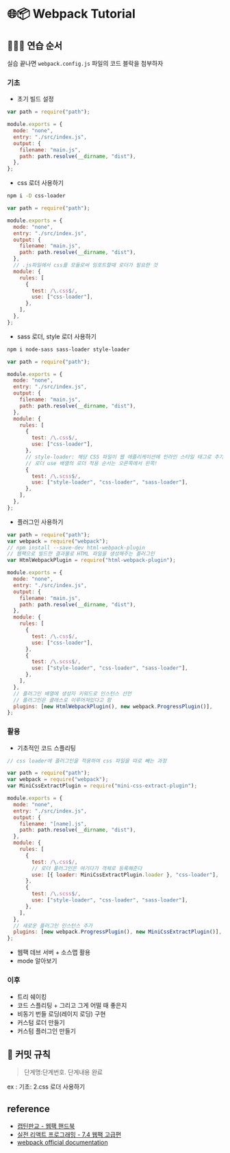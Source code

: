 # 🌐📦 Webpack Tutorial

## 🏃🏻‍♀️ 연습 순서

실습 끝나면 `webpack.config.js` 파일의 코드 블락을 첨부하자

### 기초

- 초기 빌드 설정

```js
var path = require("path");

module.exports = {
  mode: "none",
  entry: "./src/index.js",
  output: {
    filename: "main.js",
    path: path.resolve(__dirname, "dist"),
  },
};
```

- css 로더 사용하기

```bash
npm i -D css-loader
```

```js
var path = require("path");

module.exports = {
  mode: "none",
  entry: "./src/index.js",
  output: {
    filename: "main.js",
    path: path.resolve(__dirname, "dist"),
  },
  // .js파일에서 css를 모듈로써 임포트할때 로더가 필요한 것
  module: {
    rules: [
      {
        test: /\.css$/,
        use: ["css-loader"],
      },
    ],
  },
};
```

- sass 로더, style 로더 사용하기

```bash
npm i node-sass sass-loader style-loader
```

```js
var path = require("path");

module.exports = {
  mode: "none",
  entry: "./src/index.js",
  output: {
    filename: "main.js",
    path: path.resolve(__dirname, "dist"),
  },
  module: {
    rules: [
      {
        test: /\.css$/,
        use: ["css-loader"],
      },
      // style-loader: 해당 CSS 파일이 웹 애플리케이션에 인라인 스타일 태그로 추가되게함
      // 로더 use 배열의 로더 적용 순서는 오른쪽에서 왼쪽!
      {
        test: /\.scss$/,
        use: ["style-loader", "css-loader", "sass-loader"],
      },
    ],
  },
};
```

- 플러그인 사용하기

```js
var path = require("path");
var webpack = require("webpack");
// npm install --save-dev html-webpack-plugin
// 웹팩으로 빌드한 결과물로 HTML 파일을 생성해주는 플러그인
var HtmlWebpackPlugin = require("html-webpack-plugin");

module.exports = {
  mode: "none",
  entry: "./src/index.js",
  output: {
    filename: "main.js",
    path: path.resolve(__dirname, "dist"),
  },
  module: {
    rules: [
      {
        test: /\.css$/,
        use: ["css-loader"],
      },
      {
        test: /\.scss$/,
        use: ["style-loader", "css-loader", "sass-loader"],
      },
    ],
  },
  // 플러그인 배열에 생성자 키워드로 인스턴스 선언
  // 플러그인은 클래스로 이루어져있다고 함
  plugins: [new HtmlWebpackPlugin(), new webpack.ProgressPlugin()],
};
```

### 활용

- 기초적인 코드 스플리팅

```js
// css loader에 플러그인을 적용하여 css 파일을 따로 빼는 과정

var path = require("path");
var webpack = require("webpack");
var MiniCssExtractPlugin = require("mini-css-extract-plugin");

module.exports = {
  mode: "none",
  entry: "./src/index.js",
  output: {
    filename: "[name].js",
    path: path.resolve(__dirname, "dist"),
  },
  module: {
    rules: [
      {
        test: /\.css$/,
        // 로더 플러그인은 여기다가 객체로 등록해준다
        use: [{ loader: MiniCssExtractPlugin.loader }, "css-loader"],
      },
      {
        test: /\.scss$/,
        use: ["style-loader", "css-loader", "sass-loader"],
      },
    ],
  },
  // 새로운 플러그인 인스턴스 추가
  plugins: [new webpack.ProgressPlugin(), new MiniCssExtractPlugin()],
};
```

- 웹팩 데브 서버 + 소스맵 활용
- mode 알아보기

### 이후

- 트리 쉐이킹
- 코드 스플리팅 + 그리고 그게 어떨 때 좋은지
- 비동기 번들 로딩(레이지 로딩) 구현
- 커스텀 로더 만들기
- 커스텀 플러그인 만들기

## 📝 커밋 규칙

> 단계명:단계번호. 단계내용 완료

ex : 기초: 2.css 로더 사용하기

## reference

- [캡틴판교 - 웹팩 핸드북](https://joshua1988.github.io/webpack-guide/)
- [실전 리액트 프로그래밍 - 7.4 웹팩 고급편](http://www.yes24.com/Product/Goods/74223605)
- [webpack official documentation](https://webpack.js.org/)
